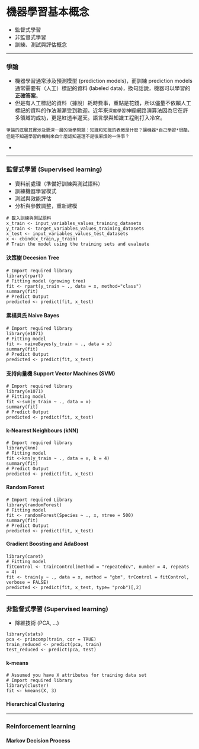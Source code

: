 # 機器學習基本概念

* 監督式學習
* 非監督式學習
* 訓練、測試與評估概念





---
### 爭論

- 機器學習通常涉及預測模型 (prediction models)，而訓練 prediction models 通常需要有（人工）標記的資料 (labeled data)，換句話說，機器可以學習的**正確答案**。
- 但是有人工標記的資料（據說）耗時費事，重點是花錢，所以儘量不依賴人工標記的資料的作法漸漸受到歡迎。近年來`深度學習`神經網路演算法因為它在許多領域的成功，更是紅透半邊天。語言學與知識工程則打入冷宮。

```
爭論的底層其實涉及更深一層的哲學問題：知識和知識的表徵是什麼？讓機器*自己學習*很酷，但是不知道學習的機制來自什麼認知道理不是很麻煩的一件事？

```


- 









---
### 監督式學習 (Supervised learning)

- 資料前處理（準備好訓練與測試語料）
- 訓練機器學習模式
- 測試與效能評估
- 分析與參數調整，重新建模


```
# 載入訓練與測試語料 
x_train <- input_variables_values_training_datasets 
y_train <- target_variables_values_training_datasets 
x_test <- input_variables_values_test_datasets
x <- cbind(x_train,y_train)
# Train the model using the training sets and evaluate
```


#### 決策樹 Decesion Tree
```
# Import required library
library(rpart)
# Fitting model (growing tree)
fit <- rpart(y_train ~ ., data = x, method="class")
summary(fit)
# Predict Output
predicted <- predict(fit, x_test)
```

#### 素樸貝氏 Naive Bayes

```
# Import required library
library(e1071)
# Fitting model
fit <- naiveBayes(y_train ~ ., data = x) 
summary(fit)
# Predict Output
predicted <- predict(fit, x_test)
```


#### 支持向量機 Support Vector Machines (SVM)

```
# Import required library
library(e1071)
# Fitting model
fit <-svm(y_train ~ ., data = x) 
summary(fit)
# Predict Output
predicted <- predict(fit, x_test)
```


#### k-Nearest Neighbours (kNN)

```
# Import required library
library(knn)
# Fitting model
fit <-knn(y_train ~ ., data = x, k = 4) 
summary(fit)
# Predict Output
predicted <- predict(fit, x_test)

```



#### Random Forest

```
# Import required Library
library(randomForest)
# Fitting model
fit <- randomForest(Species ~ ., x, ntree = 500) 
summary(fit)
# Predict Output
predicted <- predict(fit, x_test)
```


#### Gradient Boosting and AdaBoost

```
library(caret)
# Fitting model
fitControl <- trainControl(method = "repeatedcv", number = 4, repeats = 4)
fit <- train(y ~ ., data = x, method = "gbm", trControl = fitControl, verbose = FALSE) 
predicted <- predict(fit, x_test, type= "prob")[,2]

```



---
### 非監督式學習 (Supervised learning)

- 降維技術 (PCA, ...)

```
library(stats)
pca <- princomp(train, cor = TRUE) 
train_reduced <- predict(pca, train) 
test_reduced <- predict(pca, test)
```



#### k-means


```
# Assumed you have X attributes for training data set 
# Import required library 
library(cluster) 
fit <- kmeans(X, 3)
```

#### Hierarchical Clustering





---
### Reinforcement learning

#### Markov Decision Process










